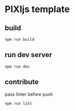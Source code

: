 # PIXIjs template

## build

`npm run build`

## run dev server

`npm run dev`

## contribute

pass linter before push

`npm run lint`
